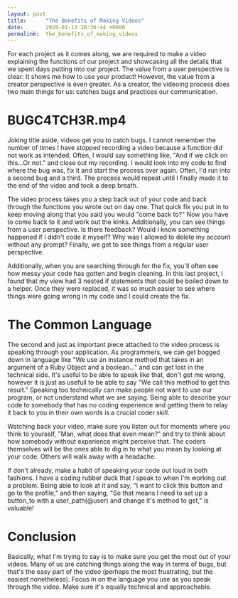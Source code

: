 ```yaml
---
layout: post
title:      "The Benefits of Making Videos"
date:       2020-01-13 20:36:44 +0000
permalink:  the_benefits_of_making_videos
---
```



For each project as it comes along, we are required to make a video explaining the functions of our project and showcasing all the details that we spent days putting into our project. The value from a user perspective is clear: It shows me how to use your product! However, the value from a creator perspective is even greater. As a creator, the videoing process does two main things for us: catches bugs and practices our communication.

# BUGC4TCH3R.mp4

Joking title aside, videos get you to catch bugs. I cannot remember the number of times I have stopped recording a video because a function did not work as intended. Often, I would say something like, "And if we click on this...Or not." and close out my recording. I would look into my code to find where the bug was, fix it and start the process over again. Often, I'd run into a second bug and a third. The process would repeat until I finally made it to the end of the video and took a deep breath.

The video process takes you a step back out of your code and back through the functions you wrote out on day one. That quick fix you put in to keep moving along that you said you would "come back to?" Now you have to come back to it and work out the kinks. Additionally, you can see things from a user perspective. Is there feedback? Would I know something happened if I didn't code it myself? Why was I allowed to delete my account without any prompt? Finally, we get to see things from a regular user perspective.

Additionally, when you are searching through for the fix, you'll often see how messy your code has gotten and begin cleaning. In this last project, I found that my view had 3 nested if statements that could be boiled down to a helper. Once they were replaced, it was so much easier to see where things were going wrong in my code and I could create the fix.

# The Common Language
The second and just as important piece attached to the video process is speaking through your application. As programmers, we can get bogged down in language like "We use an instance method that takes in an argument of a Ruby Object and a boolean..." and can get lost in the technical side. It's useful to be able to speak like that, don't get me wrong, however it is just as usefull to be able to say "We call this method to get this result." Speaking too technically can make people not want to use our program, or not understand what we are saying. Being able to describe your code to somebody that has no coding experience and getting them to relay it back to you in their own words is a crucial coder skill.

Watching back your video, make sure you listen out for moments where you think to yourself, "Man, what does that even mean?" and try to think about how somebody without experience might perceive that. The coders themselves will be the ones able to dig in to what you mean by looking at your code. Others will walk away with a headache.

If don't already, make a habit of speaking your code out loud in both fashions. I have a coding rubber duck that I speak to when I'm working out a problem. Being able to look at it and say, "I want to click this button and go to the profile," and then saying, "So that means I need to set up a button_to with a user_path(@user) and change it's method to get," is valuable!

# Conclusion
Basically, what I'm trying to say is to make sure you get the most out of your videos. Many of us are catching things along the way in terms of bugs, but that's the easy part of the video (perhaps the most frustrating, but the easiest nonetheless). Focus in on the language you use as you speak through the video. Make sure it's equally technical and approachable.
